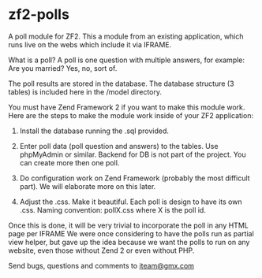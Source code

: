 zf2-polls
=========

A poll module for ZF2. This a module from an existing application, which runs live on the webs which include it via IFRAME.

What is a poll? 
A poll is one question with multiple answers, for example: Are you married? Yes, no, sort of.

The poll results are stored in the database. The database structure (3 tables) is included here in the /model directory.

You must have Zend Framework 2 if you want to make this module work.
Here are the steps to make the module work inside of your ZF2 application:

1. Install the database running the .sql provided.

2. Enter poll data (poll question and answers) to the tables. Use phpMyAdmin or similar. Backend for DB is not part of the project. You can create more then one poll.

3. Do configuration work on Zend Framework (probably the most difficult part). We will elaborate more on this later.

4. Adjust the .css. Make it beautiful. Each poll is design to have its own .css. Naming convention: pollX.css where X is the poll id.

Once this is done, it will be very trivial to incorporate the poll in any HTML page per IFRAME 
We were once considering to have the polls run as partial view helper, but gave up the idea because we want the polls to run on any website, even those without Zend 2 or even without PHP.


Send bugs, questions and comments to iteam@gmx.com
